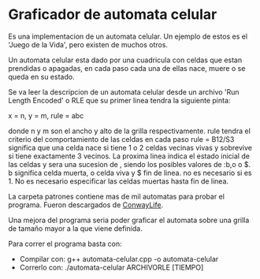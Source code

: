 # Graficador de automata celular

Es una implementacion de un automata celular. Un ejemplo de estos es el 'Juego de la Vida', pero existen de muchos otros.

Un automata celular esta dado por una cuadricula con celdas que estan prendidas o apagadas, en cada paso cada una de ellas nace, muere o se queda en su estado.

Se va leer la descripcion de un automata celular desde un archivo 'Run Length Encoded' o RLE que su primer linea tendra la siguiente pinta:

x = n, y = m, rule = abc

donde n y m son el ancho y alto de la grilla respectivamente. rule tendra el criterio del comportamiento de las celdas en cada paso rule = B12/S3 significa
que una celda nace si tiene 1 o 2 celdas vecinas vivas y sobrevive si tiene exactamente 3 vecinos.
La proxima linea indica el estado inicial de las celdas y sera una sucesion de <numero><tag>, siendo los posibles valores de <tag>:b,o o $.
b significa celda muerta, o celda viva y $ fin de linea. <numero> no es necesario si es 1. No es necesario especificar las celdas muertas hasta fin de linea.

La carpeta patrones contiene mas de mil automatas para probar el programa. Fueron descargados de [ConwayLife](http://www.conwaylife.com/).

Una mejora del programa seria poder graficar el automata sobre una grilla de tamaño mayor a la que viene definida.

Para correr el programa basta con:
* Compilar con: g++ automata-celular.cpp -o automata-celular
* Correrlo con: ./automata-celular ARCHIVORLE [TIEMPO]

